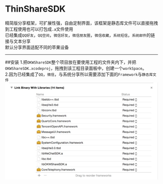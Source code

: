 ThinShareSDK
===
精简版分享框架，可扩展性强，自由定制界面，该框架是静态库文件可以直接拖拽到工程使用也可以打包成`.a`文件使用<br>
已经集成`QQ好友`，`QQ空间`，`微信好友`，`微信朋友圈`，`微信收藏`，`系统短信`，`系统邮件`的链接与文本分享<br>
默认分享界面适配不同的苹果设备

---

##安装
1.把`OKWShareSDK`整个项目放在要使用工程的文件夹内下，并把`OKWShareSDK.xcodeproj`，拖拽到该工程目录面板中，创建一个`workSpace`。<br>
2.因为已经集成了`QQ`，`微信`，与系统分享所以需要添加下面的`Framework`与`静态库文件`<br>
![](https://raw.githubusercontent.com/GGGHub/ThinShareSDK/master/OKWShareDemo/01.png)<br>

